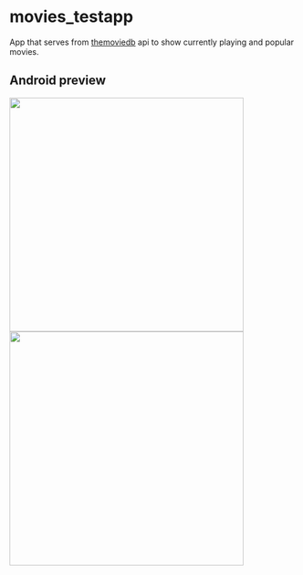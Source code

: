 # movies_testapp

App that serves from [themoviedb](https://www.themoviedb.org/) api to show currently playing and popular movies.

## Android preview

<p float="left">
  <img src="https://user-images.githubusercontent.com/15247360/227999725-a0eb741b-d79d-412a-aebb-9d649f6aedfb.png" width="410" />   
  <img src="https://user-images.githubusercontent.com/15247360/227999380-d9ddeabc-a34a-43a7-bebc-45660dfd96af.png" width="410" />
</p>
